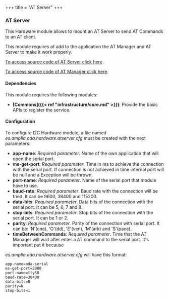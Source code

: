 +++
title = "AT Server"
+++

### AT Server

This Hardware module allows to mount an AT Server to send AT Commands to an AT client.

This module requires of add to the application the AT Manager and AT Server to make it work properly.

[To access source code of AT Server click here](https://github.com/amplia-iiot/oda/tree/master/oda-hardware/atserver).

[To access source code of AT Manager click here](https://github.com/amplia-iiot/oda/tree/master/oda-hardware/atmanager).

#### Dependencies

This module requires the following modules:

* __[Commons]({{< ref "infrastructure/core.md" >}})__: Provide the basic APIs to register the service.

#### Configuration

To configure I2C Hardware module, a file named _es.amplia.oda.hardware.atserver.cfg_ must be created with the next parameters:

* __app-name__: _Required parameter_. Name of the own application that will open the serial port.
* __ms-get-port__: _Required parameter_. Time in ms to achieve the connection with the serial port. If connection is
 not achieved in time internal port will be null and a Exception will be thrown.
* __port-name__: _Required parameter_. Name of the serial port that module have to use.
* __baud-rate__: _Required parameter_. Baud rate with the connection will be tried. It can be 9600, 38400 and 115200.
* __data-bits__: _Required parameter_. Data bits of the connection with the serial port. It can be 5, 6, 7 and 8.
* __stop-bits__: _Required parameter_. Stop bits of the connection with the serial port. It can be 1 or 2.
* __parity__: _Required parameter_. Parity of the connection with serial port. It can be: 'N'(one), 'O'(dd), 'E'(ven), 'M'(ark) and 'S'(pace).
* __timeBetweenCommands__: _Required parameter_. Time that the AT Manager will wait after enter a AT command to the serial port. It's important put it because

 _es.amplia.oda.hardware.atserver.cfg_ will have this format:

```
app-name=oda-serial
ms-get-port=2000
port-name=ttyS0
baud-rate=38400
data-bits=8
parity=N
stop-bits=1
```
